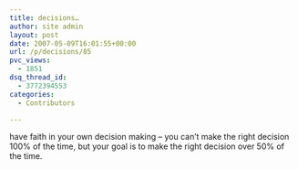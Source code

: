 ```yaml
---
title: decisions…
author: site admin
layout: post
date: 2007-05-09T16:01:55+00:00
url: /p/decisions/85
pvc_views:
  - 1851
dsq_thread_id:
  - 3772394553
categories:
  - Contributors

---
```

have faith in your own decision making &#8211; you can&#8217;t make the right decision 100% of the time, but your goal is to make the right decision over 50% of the time.
